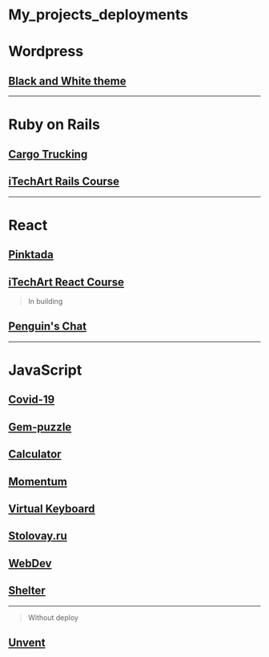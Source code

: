 # My_projects_deployments

Wordpress
===
## [Black and White theme](http://u141432.test-handyhost.ru/)
---
Ruby on Rails
===
## [Cargo Trucking](https://trucking-logistics.herokuapp.com/)
## [iTechArt Rails Course](https://itechart-rails-course.herokuapp.com/)
---
React
===
## [Pinktada](https://dev-pnktada.herokuapp.com/)
## [iTechArt React Course](https://clever-minsky-5abe30.netlify.app/)
> In building
## [Penguin's Chat](https://penguin-chat.netlify.app/)
---
JavaScript
===
## [Covid-19](https://monkeykingbar-bit.github.io/My_projects/covid-dashboard/dist/index.html)
## [Gem-puzzle](https://rolling-scopes-school.github.io/monkeykingbar-bit-JS2020Q3/gem-puzzle/index.html)
## [Calculator](https://monkeykingbar-bit-calculator.netlify.app/)
## [Momentum](https://rolling-scopes-school.github.io/monkeykingbar-bit-JS2020Q3/momentum/momentum.html)
## [Virtual Keyboard](https://rolling-scopes-school.github.io/monkeykingbar-bit-JS2020Q3/keyboard/keyboard.html)
## [Stolovay.ru](https://monkeykingbar-bit.github.io/My_projects/stolovay/dist/index.html)
## [WebDev](https://monkeykingbar-bit-webdev.netlify.app/)
## [Shelter](https://rolling-scopes-school.github.io/monkeykingbar-bit-JS2020Q3/shelter/pages/main/main.html)

--- 
> Without deploy
## [Unvent](https://github.com/MonkeyKingBar-bit/react_app)

